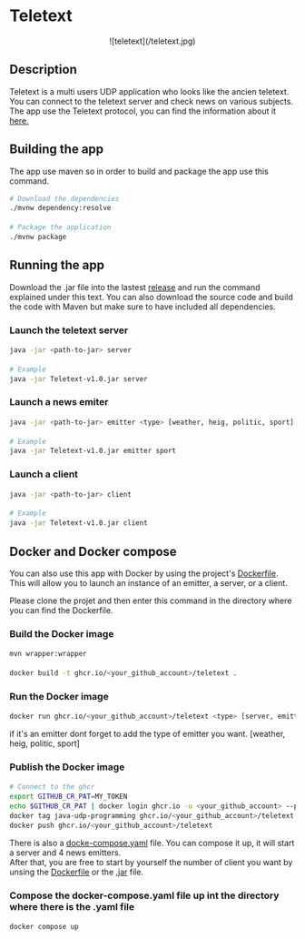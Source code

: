 # Teletext

<div align="center">
![teletext](/teletext.jpg)
</div>

## Description
Teletext is a multi users UDP application who looks like the ancien teletext.    
You can connect to the teletext server and check news on various subjects.   
The app use the Teletext protocol, you can find the information about it [here.](/docs/PROTOCOL.md)


## Building the app
The app use maven  so in order to build and package the app use this command.

```sh
# Download the dependencies
./mvnw dependency:resolve

# Package the application
./mvnw package
```

## Running the app
Download the .jar file into the lastest [release]() and run the command explained under this text. 
You can also download the source code and build the code with Maven but make sure to have included all dependencies.

### Launch the teletext server

```sh
java -jar <path-to-jar> server

# Example
java -jar Teletext-v1.0.jar server
```
### Launch a news emiter 

```sh
java -jar <path-to-jar> emitter <type> [weather, heig, politic, sport]

# Example
java -jar Teletext-v1.0.jar emitter sport
```

### Launch a client

```sh
java -jar <path-to-jar> client

# Example
java -jar Teletext-v1.0.jar client
```


## Docker and Docker compose
You can also use this app with Docker by using the project's [Dockerfile]().   
This will allow you to launch an instance of an emitter, a server, or a client.   

Please clone the projet and then enter this command in the directory where you can find the Dockerfile.

### Build the Docker image
```sh
mvn wrapper:wrapper

docker build -t ghcr.io/<your_github_account>/teletext .
```

### Run the Docker image
```sh
docker run ghcr.io/<your_github_account>/teletext <type> [server, emitter, client]
```
if it's an emitter dont forget to add the type of emitter you want. [weather, heig, politic, sport]

### Publish the Docker image

```sh
# Connect to the ghcr
export GITHUB_CR_PAT=MY_TOKEN
echo $GITHUB_CR_PAT | docker login ghcr.io -u <your_github_account> --password-stdin
docker tag java-udp-programming ghcr.io/<your_github_account>/teletext
docker push ghcr.io/<your_github_account>/teletext
```

There is also a [docke-compose.yaml]() file. You can compose it up, it will start a server and 4 news emitters.   
After that, you are free to start by yourself the number of client you want by unsing the [Dockerfile]() or the [.jar]() file.

### Compose the docker-compose.yaml file up int the directory where there is the .yaml file
```sh
docker compose up
```
